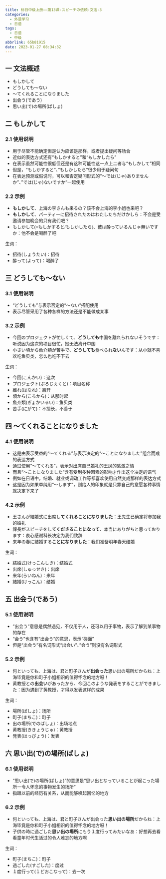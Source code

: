 ```yaml
---
title: 标日中级上册——第13课-スピーチの依頼-文法-3
categories:
  - 外语学习
  - 日语
tags:
  - 日语
  - 中级
abbrlink: 65b81915
date: 2023-01-27 08:34:32
---
```

## 一 文法概述

* もしかして
* どうしても〜ない
* 〜てくれることになりました
* 出会う(であう)
* 思い出(で)の場所(ばしょ)

<!--more-->

## 二 もしかして

### 2.1 使用说明

* 用于尽管不能确定但是认为应该是那样，或者提出疑问等场合
* 近似的表达方式还有“もしかすると”和“もしかしたら”
* 在表示虽然可能性很低但还是有这种可能性这一点上二者与“もしかして”相同
* 但是，“もしかすると”、”もしかしたら”很少用于疑问句
* 在表达预测或假说时，可以和否定疑问形式的“〜では(じゃ)ありませんか”、”では(じゃ)ないですか”一起使用

### 2.2 示例

* **もしかして**、上海の李さんも来るの？该不会上海的李小姐也来吧？
* **もしかして**、パーティーに招待されたのはわたしたちだけかしら：不会是受邀请参加晚会的只有我们吧？
* <font face="KAI" style='italic'>もしかして\(=もしかすると/もしかしたら\)</font>、彼は酔っているんじゃ無いですか：他不会是喝醉了吧

生词：

* 招待(しょうたい)：招待
* 酔って(よって)：喝醉了


## 三 どうしても〜ない

### 3.1 使用说明

* “どうしても”与表示否定的“〜ない”搭配使用
* 表示尽管采用了各种各样的方法还是不能做成某事

### 3.2 示例

* 今回のプロジェクトが忙しくて、**どうしても**中国を離れられないそうです：听说因为这次的项目很忙，她无法离开中国
* 小さい頃から魚介類が苦手で、**どうしても**食べられ**ない**んです：从小就不喜欢吃鱼贝类，怎么也吃不下去

生词：

* 今回(こんかい)：这次
* プロジェクト(ぷろじぇくと)：项目名称
* 離れ(はなれ)：离开
* 頃から(ころから)：从那时起
* 魚介類(ぎょかいるい)：鱼贝类
* 苦手(にがて)：不擅长，不善于

## 四 〜てくれることになりました

### 4.1 使用说明

* 这是由表示受益的“〜てくれる”与表示决定的“〜ことになりました”组合而成的表达方式
* 通过使用“〜てくれる”，表示对出席自己婚礼的王凤的感激之情
* 而且“〜ことになりました”含有受到多种因素的影响才作出这个决定的语气
* 例如在日语中，结婚、就业或调动工作等都喜欢使用自然变成那样的表达方式
* 这是因为如果单纯用“〜します”，则给人的印象就是只靠自己的意愿各种事情就决定下来了

### 4.2 示例

* 王さんが結婚式に出席し**てくれることになりました**：王先生已确定将参加我的婚礼
* 課長がスピーチをし**てくださることになって**、本当にありがちと思っております：衷心感谢科长决定为我们致辞
* 来年の春に結婚する**ことになりました**：我们准备明年春天结婚

生词：

* 結婚式(けっこんしき)：结婚式
* 出席(しゅっせき)：出席
* 来年(らいねん)：来年
* 結婚(けっこん)：结婚

## 五 出会う(であう)

### 5.1 使用说明

* ”出会う”意思是偶然遇见，不仅用于人，还可以用于事物，表示了解到某事物的存在
* “会う”也含有“出会う”的意思，表示“碰面”
* 但是“出会う”有名词形式“出会い”、”会う”则没有名词形式

### 5.2 示例

* 何といっても、上海は、君と町子さんが**出会った**思い出の場所だからね：上海毕竟是你和町子小姐相识的值得怀念的地方呀！
* 黄教授との**出会い**があったから、今回このような発表をすることができました：因为遇到了黄教授，才得以发表这样的成果

生词：

* 場所(ばしょ)：场所
* 町子(まちこ)：町子
* 出の場所(でのばしょ)：出场地点
* 黄教授(ききょうじゅ)：黄教授
* 発表(はっぴょう)：发表

## 六 思い出(で)の場所(ばしょ)

### 6.1 使用说明

* “思い出(で)の場所(ばしょ)”的意思是“思い出となっていることが起こった場所ー令人怀念的事物发生的场所”
* 指跟以前的经历有关系，从而能够唤起回忆的地方

### 6.2 示例

* 何といっても、上海は、君と町子さんが出会った**思い出の場所**だからね：上海毕竟是你和町子小姐相识的值得怀念的地方呀！
* 子供の時に過ごした**思い出の場所**にもう１度行ってみたいなあ：好想再去看看童年时代生活过的令人难忘的地方啊

生词：

* 町子(まちこ)：町子
* 過ごした(すごした)：度过
* １度行って(１どおこなって)：去一次
